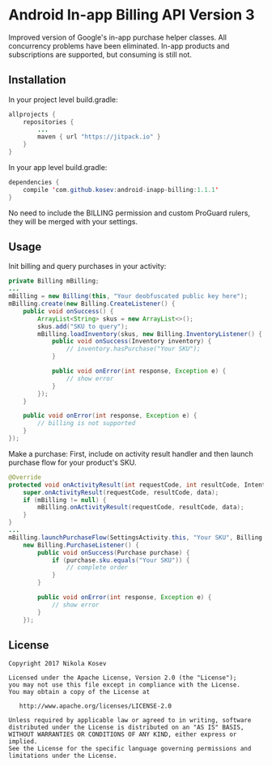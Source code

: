 # Android In-app Billing API Version 3
Improved version of Google's in-app purchase helper classes. All concurrency problems have been eliminated. In-app products and subscriptions are supported, but consuming is still not.

## Installation
In your project level build.gradle:

```java
allprojects {
    repositories {
        ...
        maven { url "https://jitpack.io" }
    }
}
```

In your app level build.gradle:

```java
dependencies {
    compile 'com.github.kosev:android-inapp-billing:1.1.1'
}
```

No need to include the BILLING permission and custom ProGuard rulers, they will be merged with your settings.

## Usage
Init billing and query purchases in your activity:

```java
private Billing mBilling;
...
mBilling = new Billing(this, "Your deobfuscated public key here");
mBilling.create(new Billing.CreateListener() {
    public void onSuccess() {
        ArrayList<String> skus = new ArrayList<>();
        skus.add("SKU to query");
        mBilling.loadInventory(skus, new Billing.InventoryListener() {
            public void onSuccess(Inventory inventory) {
                // inventory.hasPurchase("Your SKU");
            }

            public void onError(int response, Exception e) {
                // show error
            }
        });
    }

    public void onError(int response, Exception e) {
        // billing is not supported
    }
});
```

Make a purchase:
First, include on activity result handler and then launch purchase flow for your product's SKU.
```java
@Override
protected void onActivityResult(int requestCode, int resultCode, Intent data) {
    super.onActivityResult(requestCode, resultCode, data);
    if (mBilling != null) {
        mBilling.onActivityResult(requestCode, resultCode, data);
    }
}
...
mBilling.launchPurchaseFlow(SettingsActivity.this, "Your SKU", Billing.TYPE_INAPP, REQUEST_PURCHASE,
    new Billing.PurchaseListener() {
        public void onSuccess(Purchase purchase) {
            if (purchase.sku.equals("Your SKU")) {
                // complete order
            }
        }

        public void onError(int response, Exception e) {
            // show error
        }
    });
```

## License
```
Copyright 2017 Nikola Kosev

Licensed under the Apache License, Version 2.0 (the "License");
you may not use this file except in compliance with the License.
You may obtain a copy of the License at

   http://www.apache.org/licenses/LICENSE-2.0

Unless required by applicable law or agreed to in writing, software
distributed under the License is distributed on an "AS IS" BASIS,
WITHOUT WARRANTIES OR CONDITIONS OF ANY KIND, either express or implied.
See the License for the specific language governing permissions and
limitations under the License.
```
